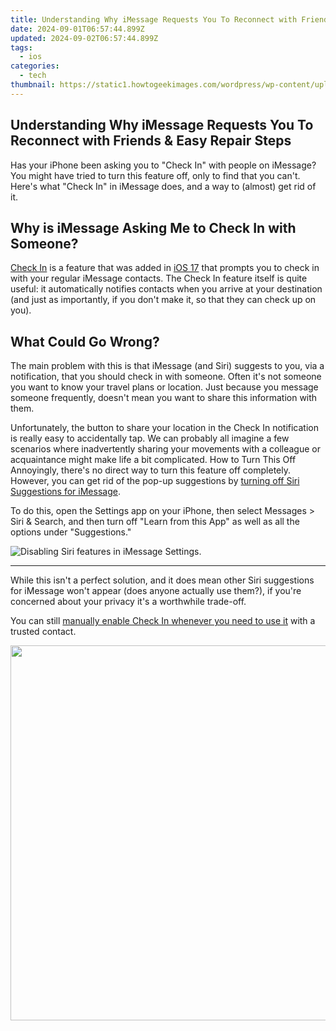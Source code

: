 ```yaml
---
title: Understanding Why iMessage Requests You To Reconnect with Friends & Easy Repair Steps
date: 2024-09-01T06:57:44.899Z
updated: 2024-09-02T06:57:44.899Z
tags:
  - ios
categories:
  - tech
thumbnail: https://static1.howtogeekimages.com/wordpress/wp-content/uploads/2023/09/iphone-imessage-notifcation.jpg
---
```


## Understanding Why iMessage Requests You To Reconnect with Friends & Easy Repair Steps

Has your iPhone been asking you to "Check In" with people on iMessage? You might have tried to turn this feature off, only to find that you can't. Here's what "Check In" in iMessage does, and a way to (almost) get rid of it.

##  Why is iMessage Asking Me to Check In with Someone?

[Check In](https://support.apple.com/en-gb/guide/iphone/iphc143bb7e9/ios "https://support.apple.com/en-gb/guide/iphone/iphc143bb7e9/ios") is a feature that was added in [iOS 17](https://audio-editing.techidaily.com/techniques-for-embedding-images-into-music-tracks/) that prompts you to check in with your regular iMessage contacts. The Check In feature itself is quite useful: it automatically notifies contacts when you arrive at your destination (and just as importantly, if you don't make it, so that they can check up on you).

##  What Could Go Wrong?

 The main problem with this is that iMessage (and Siri) suggests to you, via a notification, that you should check in with someone. Often it's not someone you want to know your travel plans or location. Just because you message someone frequently, doesn't mean you want to share this information with them.

 Unfortunately, the button to share your location in the Check In notification is really easy to accidentally tap. We can probably all imagine a few scenarios where inadvertently sharing your movements with a colleague or acquaintance might make life a bit complicated. How to Turn This Off Annoyingly, there's no direct way to turn this feature off completely. However, you can get rid of the pop-up suggestions by [turning off Siri Suggestions for iMessage](https://support.apple.com/en-gb/guide/iphone/iph6f94af287/ios "https://support.apple.com/en-gb/guide/iphone/iph6f94af287/ios").

 To do this, open the Settings app on your iPhone, then select Messages > Siri & Search, and then turn off "Learn from this App" as well as all the options under "Suggestions."

![Disabling Siri features in iMessage Settings.](https://static1.howtogeekimages.com/wordpress/wp-content/uploads/2024/07/checkin.PNG) 

---

 While this isn't a perfect solution, and it does mean other Siri suggestions for iMessage won't appear (does anyone actually use them?), if you're concerned about your privacy it's a worthwhile trade-off.

 You can still [manually enable Check In whenever you need to use it](https://screen-recording.techidaily.com/new-the-invisible-player-mastering-xbox-one-screenshots/) with a trusted contact.

<ins class="adsbygoogle"
     style="display:block"
     data-ad-format="autorelaxed"
     data-ad-client="ca-pub-7571918770474297"
     data-ad-slot="1223367746"></ins>



<ins class="adsbygoogle"
     style="display:block"
     data-ad-client="ca-pub-7571918770474297"
     data-ad-slot="8358498916"
     data-ad-format="auto"
     data-full-width-responsive="true"></ins>



<!-- affiliate ads begin -->
<a href="https://appsumo.8odi.net/c/5597632/2082532/7443" target="_top" id="2082532"><img src="//a.impactradius-go.com/display-ad/7443-2082532" border="0" alt="" width="1200" height="600"/></a><img height="0" width="0" src="https://appsumo.8odi.net/i/5597632/2082532/7443" style="position:absolute;visibility:hidden;" border="0" />
<!-- affiliate ads end -->